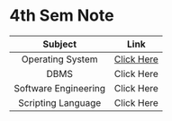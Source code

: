 # 4th Sem Note

|       Subject       |             Link            |
|:-------------------:|:---------------------------:|
|Operating System     |    [Click Here ](next.md)   |
|DBMS                 |    Click Here               |
|Software Engineering |    Click Here               |
|Scripting Language   |    Click Here               |